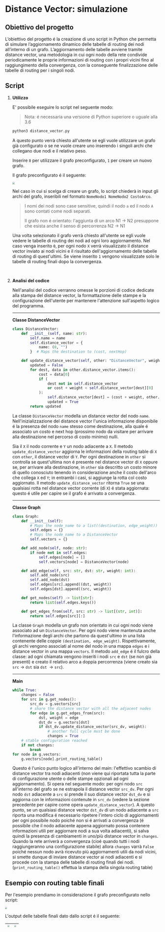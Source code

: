 # Distance Vector: simulazione

## **Obiettivo del progetto**

L’obiettivo del progetto é la creazione di uno script in Python che permetta di simulare l’aggiornamento dinamico delle tabelle di routing dei nodi all’interno di un grafo. L’aggiornamento delle tabelle avviene tramite distance vector, una metodologia in cui ogni nodo della rete condivide periodicamente le proprie informazioni di routing con i propri vicini fino al raggiungimento della convergenza, con la conseguente finalizzazione delle tabelle di routing per i singoli nodi.

## Script

1. **Utilizzo**

   E' possibile eseguire lo script nel seguente modo:

   > Nota: é necessaria una versione di Python superiore o uguale alla 3.6

   ```bash
   python3 distance_vector.py
   ```

   A questo punto verrà chiesto all'utente se egli vuole utilizzare un grafo già configurato o se ne vuole creare uno inserendo i singoli archi che collegano due nodi e il relativo peso.

   Inserire `0` per utilizzare il grafo preconfigurato, `1` per creare un nuovo grafo. 

   Il grafo preconfigurato é il seguente:

   <img src="https://raw.githubusercontent.com/Wanes01/progetto_reti/refs/heads/main/imgs/configurazione.png" style="zoom: 45%;" />

   Nel caso in cui si scelga di creare un grafo, lo script chiederà in input gli archi del grafo, inseribili nel formato `NomeNodo1 NomeNodo2 CostoArco`.

   > I nomi dei nodi sono case sensitive, quindi il nodo `a` ed il nodo `A` sono contati come nodi separati.
   >
   > Il grafo non é orientato: l'aggiunta di un arco N1 $\rightarrow$ N2 presuppone che esista anche il senso di percorrenza N2 $\rightarrow$ N1

   Una volta selezionato il grafo verrà chiesto all'utente se egli vuole vedere le tabelle di routing dei nodi ad ogni loro aggiornamento. Nel caso venga inserito `0`, per ogni nodo `X` verrà visualizzato il distance vector inviato ai nodi vicini e il risultato dell'aggiornamento delle tabelle di routing di quest'ultimi. Se viene inserito `1` vengono visualizzate solo le tabelle di routing finali dopo la convergenza.

   <br/>

2. **Analisi del codice**

   Nell'analisi del codice verranno omesse le porzioni di codice dedicate alla stampa del distance vector, la formattazione delle stampe e la configurazione dell'utente per mantenere l'attenzione sull'aspetto logico del programma.

   ---

   **Classe DistanceVector**

   ```python
   class DistanceVector:
       def __init__(self, name: str):
           self.name = name
           self.distance_vector = {
               name: (0, "")
           }  # Maps the destination to (cost, nextHop)
   
       def update_distance_vector(self, other: "DistanceVector", weight: int) -> bool:
           updated = False
           for dest, data in other.distance_vector.items():
               cost = data[0]
               if (
                   dest not in self.distance_vector
                   or cost + weight < self.distance_vector[dest][0]
               ):
                   self.distance_vector[dest] = (cost + weight, other.name)
                   updated = True
           return updated
   ```

   La classe `DistanceVector` modella un distance vector del nodo `name`. Nell'inizializzazione del distance vector l'unica informazione disponibile é la presenza del nodo `name` stesso come destinazione, alla quale é associato un costo e next hop (prossimo nodo da visitare per arrivare alla destinazione nel percorso di costo minimo) nulli.

   Sia il `X` il nodo corrente e `Y` un nodo adiacente a `X`. Il metodo `update_distance_vector` aggiorna le informazioni della routing table di `X` con `other`, il distance vector di `Y`. Per ogni destinazione in `other` si controlla se quest'ultima non é presente nel distance vector di `X` oppure se, per arrivare alla destinazione, in `other` sia descritto un costo minore di quello conosciuto tenendo in considerazione anche il costo dell'arco che collega `X` ed `Y`; in entrambi i casi, si aggiunge la rotta col costo aggiornato. Il metodo `update_distance_vector` ritorna `True` se una qualsiasi rotta nel distance vector corrente (di `X`) é stata aggiornata: questo é utile per capire se il grafo é arrivato a convergenza.

   ---

   **Classe Graph**

   ```python
   class Graph:
       def __init__(self):
           # Maps the node_name to a list((destination, edge_weight))
           self.edges = {}
           # Maps the node_name to a DistanceVector
           self.vectors = {} 
   
       def add_node(self, node: str):
           if node not in self.edges:
               self.edges[node] = []
               self.vectors[node] = DistanceVector(node)
   
       def add_edge(self, src: str, dst: str, weight: int):
           self.add_node(src)
           self.add_node(dst)
           self.edges[src].append((dst, weight))
           self.edges[dst].append((src, weight))
   
       def get_nodes(self) -> list[str]:
           return list(self.edges.keys())
   
       def get_edges_from(self, src: str) -> list[(str, int)]:
           return self.edges[src][:]
   ```

   La classe `Graph` modella un grafo non orientato in cui ogni nodo viene associato ad un `DistanceVector`. Per ogni nodo viene mantenuta anche l'informazione degli archi che partono da quest'ultimo in una lista contenente delle coppie `(destination, edge_weight)`. Rispettivamente, gli archi vengono associati al nome del nodo in una mappa `edges` e i distance vector in una mappa `vectors`. Il metodo `add_edge` é il fulcro della classe: ad ogni chiamata vengono inseriti i nodi `src` e `dst` (se non già presenti) e creato il relativo arco a doppia percorrenza (viene creato sia `src` $\rightarrow$ `dst` sia `dst `$\rightarrow$ `src`).

   ---

   **Main**

   ```python
   while True:
       changes = False
       for src in g.get_nodes():
           src_dv = g.vectors[src]
           # share the distance vector with all the adjacent nodes
           for edge in g.get_edges_from(src):
               dst, weight = edge
               dst_dv = g.vectors[dst]
               if dst_dv.update_distance_vector(src_dv, weight):
                   # another full cycle must be done
                   changes = True
       # stable configuration reached
       if not changes:
           break
   for node in g.vectors:
       g.vectors[node].print_routing_table()
   ```
   
   Questo é l'unico punto logico all'interno del main: l'effettivo scambio di distance vector tra nodi adiacenti (non viene qui riportata tutta la parte di configurazione utente o delle stampe opzionali ad ogni aggiornamento). Si opera nel seguente modo: per ogni nodo `src` all'interno del grafo se ne estrapola il distance vector `src_dv`. Per ogni nodo `dst` adiacente a `src` si prende il suo distance vector `dst_dv` e si aggiorna con le informazioni contenute in `src_dv` (vedere la sezione precedente per capire come opera `update_distance_vector`). A questo punto, se un qualsiasi distance vector `dst_dv` di un nodo adiacente a `src` riporta una modifica é necessario ripetere l'intero ciclo di aggiornamenti per ogni possibile nodo poiché non si é arrivati a convergenza (é possibile che il nodo adiacente appena aggiornato possa contenere informazioni utili per aggiornare nodi a sua volta adiacenti), si salva quindi la presenza di cambiamenti in uno/più distance vector in `changes`. Quando la rete arriverà a convergenza (cioé quando tutti i nodi raggiungeranno una configurazione stabile) allora `changes` varrà `False` poiché nessun nodo avrà ricevuto più aggiornamenti utili da nodi vicini, si smette dunque di inviare distance vector ai nodi adiacenti e si procede con la stampa delle tabelle di routing finali dei nodi. (`print_routing_table()` effettua la stampa della singola routing table)

## Esempio con routing table finali

Per l'esempio prendiamo in considerazione il grafo preconfigurato nello script:

<img src="https://raw.githubusercontent.com/Wanes01/progetto_reti/refs/heads/main/imgs/configurazione.png" style="zoom:40%;" />

L'output delle tabelle finali dato dallo script é il seguente:

| <img src="https://raw.githubusercontent.com/Wanes01/progetto_reti/refs/heads/main/imgs/ABF.png" style="zoom:38.5%;" /> | <img src="https://raw.githubusercontent.com/Wanes01/progetto_reti/refs/heads/main/imgs/EDC.png" style="zoom:38.5%;" /> |
| :----------------------------------------------------------: | :----------------------------------------------------------: |

